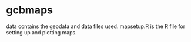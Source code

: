 gcbmaps
=======

data contains the geodata and data files used.
mapsetup.R is the R file for setting up and plotting maps.
